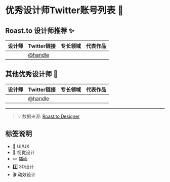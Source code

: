 # 优秀设计师Twitter账号列表 🎨

## Roast.to 设计师推荐 ✨

| 设计师 | Twitter链接 | 专长领域 | 代表作品 |
|-------|------------|---------|---------|
| | [@handle](https://twitter.com/) | | |

## 其他优秀设计师 🌟

| 设计师 | Twitter链接 | 专长领域 | 代表作品 |
|-------|------------|---------|---------|
| | [@handle](https://twitter.com/) | | |

---
> 💡 数据来源: [Roast.to Designer](https://www.roast.to/designer)

## 标签说明
- 🎯 UI/UX
- 🎨 视觉设计
- ✏️ 插画
- 3️⃣ 3D设计
- 🎬 动效设计
